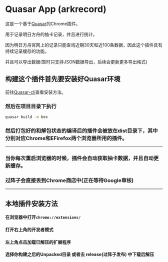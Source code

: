 # Quasar App (arkrecord)

这是一个基于[Quasar](https://quasar.dev)的Chrome插件。

用于记录明日方舟的抽卡记录，并且进行统计。

因为明日方舟官网上的记录只能查询近期30天和近100条数据，因此这个插件具有持续记录缓存的功能。

并且可以导出数据(暂时只支持JSON数据导出，后续会更新更多导出格式)

## 构建这个插件首先要安装好Quasar环境

前往[Quasar-cli](https://quasar.dev/start/quasar-cli/)查看安装方法。

### 然后在项目目录下执行

```bash
quasar build -m bex
```

### 然后打包好的和解包状态的编译后的插件会被放在dist目录下，其中分别对应Chrome和EFirefox两个浏览器所用的插件。

---

### 当你每次重启浏览器的时候，插件会自动获取抽卡数据，并且自动更新缓存。

### 过阵子会直接丢到Chrome商店中(正在等待Google审核)

---

## 本地插件安装方法

#### 在浏览器中打开`chrome://extensions/`

#### 打开右上角的开发者模式

#### 左上角点击加载已解压的扩展程序

#### 选择你构建之后的Unpacked目录 或者去 release(过阵子发布) 中下载后解压
